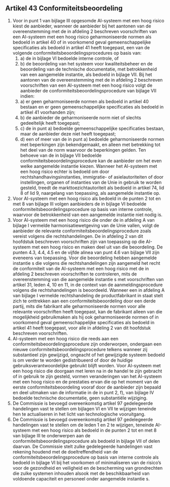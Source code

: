 ## Artikel 43 Conformiteitsbeoordeling

1. Voor in punt 1 van bijlage III opgesomde AI-systeem met een hoog risico kiest de aanbieder, wanneer de aanbieder bij het aantonen van de overeenstemming met de in afdeling 2 beschreven voorschriften van een AI-systeem met een hoog risico geharmoniseerde normen als bedoeld in artikel 40 of in voorkomend geval gemeenschappelijke specificaties als bedoeld in artikel 41 heeft toegepast, een van de volgende conformiteitsbeoordelingsprocedures op basis van:
   1. a) de in bijlage VI bedoelde interne controle, of
   2. b) de beoordeling van het systeem voor kwaliteitsbeheer en de beoordeling van de technische documentatie, met betrokkenheid van een aangemelde instantie, als bedoeld in bijlage VII.
      Bij het aantonen van de overeenstemming met de in afdeling 2 beschreven voorschriften van een AI-systeem met een hoog risico volgt de aanbieder de conformiteitsbeoordelingsprocedure van bijlage VII indien:
   3. a) er geen geharmoniseerde normen als bedoeld in artikel 40 bestaan en er geen gemeenschappelijke specificaties als bedoeld in artikel 41 voorhanden zijn;
   4. b) de aanbieder de geharmoniseerde norm niet of slechts gedeeltelijk heeft toegepast;
   5. c) de in punt a) bedoelde gemeenschappelijke specificaties bestaan, maar de aanbieder deze niet heeft toegepast;
   6. d) een of meer van de in punt a) bedoelde geharmoniseerde normen met beperkingen zijn bekendgemaakt, en alleen met betrekking tot het deel van de norm waarvoor de beperkingen gelden.
      Ten behoeve van de in bijlage VII bedoelde conformiteitsbeoordelingsprocedure kan de aanbieder om het even welke aangemelde instantie kiezen. Wanneer het AI-systeem met een hoog risico echter is bedoeld om door rechtshandhavingsinstanties, immigratie- of asielautoriteiten of door instellingen, organen of instanties van de Unie in gebruik te worden gesteld, treedt de markttoezichtautoriteit als bedoeld in artikel 74, lid 8 of lid 9, naargelang van toepassing, als aangemelde instantie op.
2. Voor AI-systeem met een hoog risico als bedoeld in de punten 2 tot en met 8 van bijlage III volgen aanbieders de in bijlage VI bedoelde conformiteitsbeoordelingsprocedure op basis van interne controle, waarvoor de betrokkenheid van een aangemelde instantie niet nodig is.
3. Voor AI-systeem met een hoog risico die onder de in afdeling A van bijlage I vermelde harmonisatiewetgeving van de Unie vallen, volgt de aanbieder de relevante conformiteitsbeoordelingsprocedure zoals vereist volgens die rechtshandelingen. De in afdeling 2 van dit hoofdstuk beschreven voorschriften zijn van toepassing op die AI-systeem met een hoog risico en maken deel uit van die beoordeling. De punten 4.3, 4.4, 4.5 en de vijfde alinea van punt 4.6 van bijlage VII zijn eveneens van toepassing.
   Voor die beoordeling hebben aangemelde instantie s die volgens die rechtshandelingen zijn aangemeld het recht de conformiteit van de AI-systeem met een hoog risico met de in afdeling 2 beschreven voorschriften te controleren, mits de overeenstemming van die aangemelde instantie s met voorschriften van artikel 31, leden 4, 10 en 11, in de context van de aanmeldingsprocedure volgens die rechtshandelingen is beoordeeld.
   Wanneer een in afdeling A van bijlage I vermelde rechtshandeling de productfabrikant in staat stelt zich te onttrekken aan een conformiteitsbeoordeling door een derde partij, mits die fabrikant alle geharmoniseerde normen voor alle relevante voorschriften heeft toegepast, kan de fabrikant alleen van die mogelijkheid gebruikmaken als hij ook geharmoniseerde normen of in voorkomend geval gemeenschappelijke specificaties als bedoeld in artikel 41 heeft toegepast, voor alle in afdeling 2 van dit hoofdstuk beschreven voorschriften.
4. AI-systeem met een hoog risico die reeds aan een conformiteitsbeoordelingsprocedure zijn onderworpen, ondergaan een nieuwe conformiteitsbeoordelingsprocedure telkens wanneer zij substantieel zijn gewijzigd, ongeacht of het gewijzigde systeem bedoeld is om verder te worden gedistribueerd of door de huidige gebruiksverantwoordelijke gebruikt blijft worden.
   Voor AI-systeem met een hoog risico die doorgaan met leren na in de handel te zijn gebracht of in gebruik te zijn gesteld, vormen veranderingen van het AI-systeem met een hoog risico en de prestaties ervan die op het moment van de eerste conformiteitsbeoordeling vooraf door de aanbieder zijn bepaald en deel uitmaken van de informatie in de in punt 2, f), van bijlage IV bedoelde technische documentatie, geen substantiële wijziging.
5. De Commissie is bevoegd overeenkomstig artikel 97 gedelegeerde handelingen vast te stellen om bijlagen VI en VII te wijzigen teneinde hen te actualiseren in het licht van technologische vooruitgang.
6. De Commissie is bevoegd overeenkomstig artikel 97 gedelegeerde handelingen vast te stellen om de leden 1 en 2 te wijzigen, teneinde AI-systeem met een hoog risico als bedoeld in de punten 2 tot en met 8 van bijlage III te onderwerpen aan de conformiteitsbeoordelingsprocedure als bedoeld in bijlage VII of delen daarvan. De Commissie stelt zulke gedelegeerde handelingen vast rekening houdend met de doeltreffendheid van de conformiteitsbeoordelingsprocedure op basis van interne controle als bedoeld in bijlage VI bij het voorkomen of minimaliseren van de risico’s voor de gezondheid en veiligheid en de bescherming van grondrechten die zulke systemen inhouden alsook met de beschikbaarheid van voldoende capaciteit en personeel onder aangemelde instantie s.
